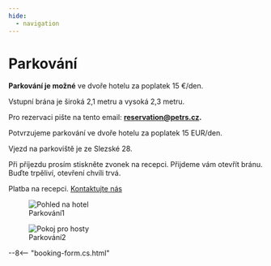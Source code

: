 ```yaml
---
hide:
  - navigation
---
```


# **Parkování**

**Parkování je možné** ve dvoře hotelu za poplatek 15 €/den.

Vstupní brána je široká 2,1 metru a vysoká 2,3 metru.

Pro rezervaci pište na tento email: **reservation@petrs.cz.**

Potvrzujeme parkování ve dvoře hotelu za poplatek 15 EUR/den.

Vjezd na parkoviště je ze Slezské 28.

Při příjezdu prosím stiskněte zvonek na recepci. Přijdeme vám otevřít bránu. Buďte trpěliví, otevření chvíli trvá.

Platba na recepci. [Kontaktujte nás](contact.md)

<div class="gallery">

<figure>
  <img src="https://placehold.co/400" alt="Pohled na hotel">
  <figcaption>Parkování1</figcaption>
</figure>

<figure>
  <img src="https://placehold.co/400" alt="Pokoj pro hosty">
  <figcaption>Parkování2</figcaption>
</figure>

</div>

--8<-- "booking-form.cs.html"